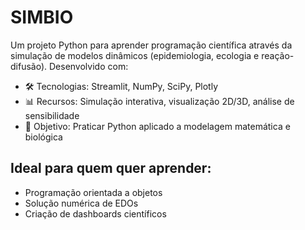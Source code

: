 # SIMBIO
Um projeto Python para aprender programação científica através da simulação de modelos dinâmicos (epidemiologia, ecologia e reação-difusão). Desenvolvido com:

- 🛠️ Tecnologias: Streamlit, NumPy, SciPy, Plotly
- 📊 Recursos: Simulação interativa, visualização 2D/3D, análise de sensibilidade
- 🎯 Objetivo: Praticar Python aplicado a modelagem matemática e biológica

## Ideal para quem quer aprender:
- Programação orientada a objetos
- Solução numérica de EDOs
- Criação de dashboards científicos
